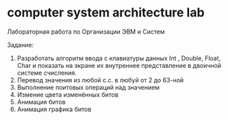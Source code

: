 # computer system architecture lab
Лабораторная работа по Организации ЭВМ и Систем
<p>Задание:</p>
<ol start="1">
  <li>Разработать алгоритм ввода с клавиатуры данных  Int , Double, Float, Char  и  
показать на экране их внутреннее представление в двоичной системе 
счисления.</li>
  <li>Перевод значения из любой с.с. в любуй от 2 до 63-ной</li>
  <li>Выполнение поитовых операций над значением</li>
  <li>Измение цвета изменённых битов</li>
  <li>Анимация битов</li>
  <li>Анимация графика битов</li>
</ol>
